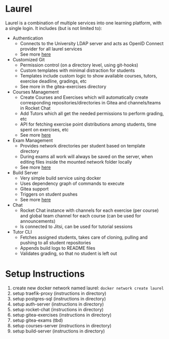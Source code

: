 # Laurel

Laurel is a combination of multiple services into one learning platform, with a single login. It includes (but is not
limited to):

- Authentication
    - Connects to the University LDAP server and acts as OpenID Connect provider for all laurel
      services
    - See more [here](https://github.com/Mari-W/laurel-auth-server)
- Customized Git
    - Permission control (on a directory level, using git-hooks)
    - Custom templates with minimal distraction for students
    - Templates include custom logic to show available courses, tutors, exercise deadline, gradings, etc
    - See more in the gitea-exercises directory
- Courses Management
    - Create Courses and Exercises which will automatically create corresponding repositories/directories in Gitea and
      channels/teams in Rocket Chat
    - Add Tutors which all get the needed permissions to perform grading, etc
    - API for fetching exercise point distributions among students, time spent on exercises, etc
    - See more [here](https://github.com/Mari-W/laurel-courses-server)
- Exam Management
    - Provides network directories per student based on template directory
    - During exams all work will always be saved on the server, when editing files inside the mounted network folder locally
    - See more [here](https://github.com/Mari-W/laurel-exam-server)
- Build Server
    - Very simple build service using docker
    - Uses dependency graph of commands to execute
    - Gitea support
    - Triggers on student pushes
    - See more [here](https://github.com/Mari-W/laurel-build-server)
- Chat
    - Rocket Chat instance with channels for each exercise (per course) and global team channel for each course (can be used for
      announcements)
    - Is connected to Jitsi, can be used for tutorial sessions
- Tutor CLI
    - Fetches assigned students, takes care of cloning, pulling and pushing to all student repositories
    - Appends build logs to README files
    - Validates grading, so that no student is left out

# Setup Instructions

1. create new docker network named laurel: `docker network create laurel`
2. setup traefik-proxy (instructions in directory)
3. setup postgres-sql (instructions in directory)
4. setup auth-server (instructions in directory)
5. setup rocket-chat (instructions in directory)
6. setup gitea-exercises (instructions in directory)
7. setup gitea-exams (tbd)
8. setup courses-server (instructions in directory)
9. setup build-server (instructions in directory)
